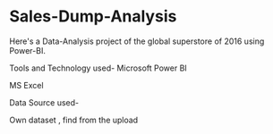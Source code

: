 # Sales-Dump-Analysis

Here's a Data-Analysis project of the global superstore of 2016 using Power-BI.

Tools and Technology used-
Microsoft Power BI

MS Excel

Data Source used-

Own dataset , find from the upload
